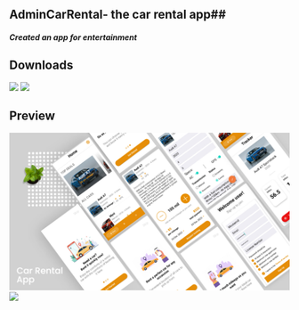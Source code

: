 ## AdminCarRental- the car rental app##

#### *Created an app for entertainment* ####

## Downloads
 [<img src="https://play.google.com/intl/en_us/badges/images/apps/en-play-badge.png" height="45px" />](https://play.google.com/store/apps/details?id=com.nostra13.universalimageloader.sample) [<img src="https://www.javatpoint.com/fullformpages/images/apk.png" height="45px" />](https://github.com/Moutamid/AdminCarRentalProject/blob/master/app/release/app-release.apk)

## Preview
<img src="https://raw.githubusercontent.com/Moutamid/AdminCarRentalProject/master/carrentalmockup/image1.jpeg" width="1024"/>

<img src="https://raw.githubusercontent.com/Moutamid/AdminCarRentalProject/master/carrentalmockup/video-carrental.gif" width="250"/>

<!-- ### Specifications ###

* App contains a list of saved products and a button to add a new product
* Each list item contains a sale button that reduces the quantity of that product by one
* Detail layout for each item displays the remaining information stored in the database
* App has buttons to delete a specific item or all items at once
* 'Order more' button is present for existing products. Launches mail client with given information already filled in
* User can select an image from internal storage and link it to a product
* App contains all necessary validations and error checks -->
